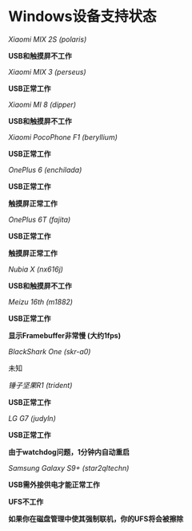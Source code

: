 # Windows设备支持状态
*Xiaomi MIX 2S (polaris)*  

__USB和触摸屏不工作__

*Xiaomi MIX 3 (perseus)*

__USB正常工作__

*Xiaomi MI 8 (dipper)*

__USB和触摸屏不工作__

*Xiaomi PocoPhone F1 (beryllium)*

__USB正常工作__

*OnePlus 6 (enchilada)*

__USB正常工作__

__触摸屏正常工作__

*OnePlus 6T (fajita)*

__USB正常工作__

__触摸屏正常工作__

*Nubia X (nx616j)*

__USB和触摸屏不工作__

*Meizu 16th (m1882)*

__USB正常工作__

__显示Framebuffer非常慢 (大约1fps)__

*BlackShark One (skr-a0)*

未知

*锤子坚果R1 (trident)*

__USB正常工作__

*LG G7 (judyln)*

__USB正常工作__

__由于watchdog问题，1分钟内自动重启__

*Samsung Galaxy S9+ (star2qltechn)*

__USB需外接供电才能正常工作__

__UFS不工作__

__如果你在磁盘管理中使其强制联机，你的UFS将会被擦除__
